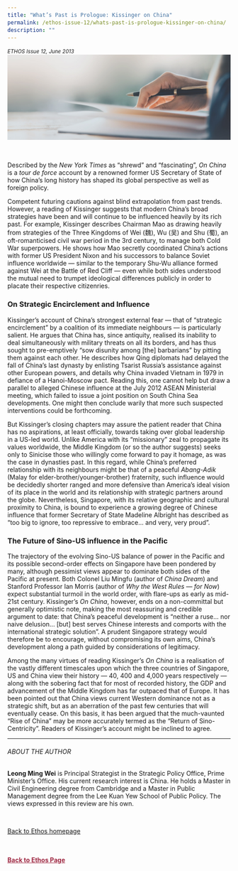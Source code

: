 ```yaml
---
title: "What’s Past is Prologue: Kissinger on China"
permalink: /ethos-issue-12/whats-past-is-prologue-kissinger-on-china/
description: ""
---
```

<style>

.back a
{
	color: #9f2943;
	font-weight: bold;
}

#banner img
{
	width:100%;
}
	
.author
{
border-bottom: 1px solid black;
margin-top:40px;
padding-bottom:30px;
border-top: 1px solid black;	

}

.author p {
	font-size: 0.9em;
	line-height:24px !important;
	}	

.break
{
   border-top: 1px solid  black;
   border-bottom: 1px solid black;
	 padding:20px;
	text-align:center;
	margin-top:50px;
}
	
.break1
{
font-family: Georgia;
	font-size:20px;
	font-style: italic;
	font-weight: bold;
}

.boxheader {
	color: white !important;
	}	

.containerbox {
	background-color: #eceedb;
	border-radius: 10px;
	padding: 5%;
	margin-top: 5%;
	
	}	

li {
	font-size: 15px !important;
	
	}	

</style>

<em><small>ETHOS Issue 12, June 2013</small></em>
<img src="/images/Landing_Banner_Images/banner_book%20review.jpg">



<br>

<p>Described by the <em>New York Times</em> as “shrewd” and “fascinating”, <em>On China</em> is a <em>tour de force</em> account by a renowned former US Secretary of State of how China’s long history has shaped its global perspective as well as foreign policy.</p>

<p>Competent futuring cautions against blind extrapolation from past trends. However, a reading of Kissinger suggests that modern China’s broad strategies have been and will continue to be influenced heavily by its rich past. For example, Kissinger describes Chairman Mao as drawing heavily from strategies of the Three Kingdoms of Wei (魏), Wu (吴) and Shu (蜀), an oft-romanticised civil war period in the 3rd century, to manage both Cold War superpowers. He shows how Mao secretly coordinated China’s actions with former US President Nixon and his successors to balance Soviet influence worldwide — similar to the temporary Shu-Wu alliance formed against Wei at the Battle of Red Cliff  — even while both sides understood the mutual need to trumpet ideological differences publicly in order to placate their respective citizenries.</p>

<h3>On Strategic Encirclement and Influence</h3>

<p>Kissinger’s account of China’s strongest external fear — that of “strategic encirclement” by a coalition of its immediate neighbours — is particularly salient. He argues that China has, since antiquity, realised its inability to deal simultaneously with military threats on all its borders, and has thus sought to pre-emptively “sow disunity among [the] barbarians” by pitting them against each other. He describes how Qing diplomats had delayed the fall of China’s last dynasty by enlisting Tsarist Russia’s assistance against other European powers, and details why China invaded Vietnam in 1979 in defiance of a Hanoi-Moscow pact. Reading this, one cannot help but draw a parallel to alleged Chinese influence at the July 2012 ASEAN Ministerial meeting, which failed to issue a joint position on South China Sea developments. One might then conclude warily that more such suspected interventions could be forthcoming.</p>

<p>But Kissinger’s closing chapters may  assure the patient reader that China has no aspirations, at least officially, towards taking over global leadership in a US-led world. Unlike America with its “missionary” zeal to propagate its values worldwide, the Middle Kingdom (or so the author suggests) seeks only to Sinicise those who willingly come forward to pay it homage, as was the case in dynasties past. In this regard, while China’s preferred relationship with its neighbours might be that of a peaceful <em>Abang-Adik</em> (Malay for elder-brother/younger-brother) fraternity, such influence would be decidedly shorter ranged and more defensive than America’s ideal vision of its place in the world and its relationship with strategic partners around the globe. Nevertheless, Singapore, with its relative geographic and cultural proximity to China, is bound to experience a growing degree of Chinese influence that former Secretary of State Madeline Albright has described as “too big to ignore, too repressive to embrace... and very, very proud”.</p>

<h3>The Future of Sino-US influence in the Pacific</h3>

<p>The trajectory of the evolving Sino-US balance of power in the Pacific and its possible second-order effects on Singapore have been pondered by many, although pessimist views appear to dominate both sides of the Pacific at present. Both Colonel Liu Mingfu (author of <em>China Dream</em>) and Stanford Professor Ian Morris (author of <em>Why the West Rules — for Now</em>) expect substantial turmoil in the world order, with flare-ups as early as mid-21st century. Kissinger’s <em>On China</em>, however, ends on a non-committal but generally optimistic note, making the most reassuring and credible argument to date: that China’s peaceful development is “neither a ruse... nor naive delusion... [but] best serves Chinese interests and comports with the international strategic solution”. A prudent Singapore strategy would therefore be to encourage, without compromising its own aims, China’s development along a path guided by considerations of legitimacy.</p>

<p>Among the many virtues of reading Kissinger’s <em>On China</em> is a realisation of the vastly different timescales upon which the three countries of Singapore, US and China view their history — 40, 400 and 4,000 years respectively — along with the sobering fact that for most of recorded history, the GDP and advancement of the Middle Kingdom has far outpaced that of Europe. It has been pointed out that China views current Western dominance not as a strategic shift, but as an aberration of the past few centuries that will eventually cease. On this basis, it has been argued that the much-vaunted “Rise of China” may be more accurately termed as the “Return of Sino-Centricity”. Readers of Kissinger’s account might be inclined to agree.</p>

<hr>

<h6>ABOUT THE AUTHOR</h6>

<p class="small-text"><strong>Leong Ming Wei</strong> is Principal Strategist in the Strategic Policy Office, Prime Minister’s Office. His current research interest is China. He holds a Master in Civil Engineering degree from Cambridge and a Master in Public Management degree from the Lee Kuan Yew School of Public Policy. The views expressed in this review are his own. </p>

<br>

<p><a href="../../ethos.html">Back to Ethos homepage</a></p>





<br>
<br>	
<div class="back">
<a href="/ethos/">Back to Ethos Page</a>	
</div>